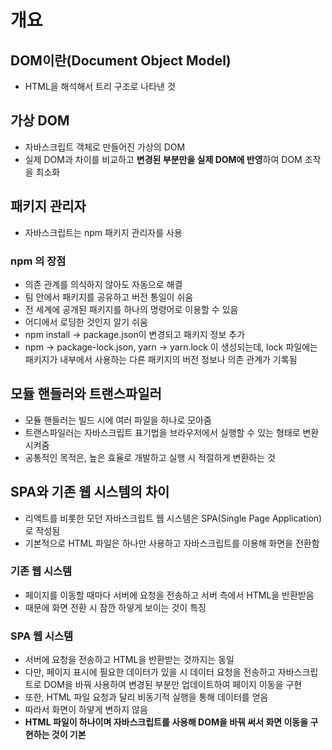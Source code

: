 # 개요

## DOM이란(Document Object Model)

* HTML을 해석해서 트리 구조로 나타낸 것

## 가상 DOM

* 자바스크립트 객체로 만들어진 가상의 DOM
* 실제 DOM과 차이를 비교하고 **변경된 부분만을 실제 DOM에 반영**하여 DOM 조작을 최소화



## 패키지 관리자

* 자바스크립트는 npm 패키지 관리자를 사용

### npm 의 장점

* 의존 관계를 의식하지 않아도 자동으로 해결
* 팀 안에서 패키지를 공유하고 버전 통일이 쉬움
* 전 세계에 공개된 패키지를 하나의 명령어로 이용할 수 있음
* 어디에서 로딩한 것인지 알기 쉬움
* npm install -> package.json이 변경되고 패키지 정보 추가
* npm -> package-lock.json, yarn -> yarn.lock 이 생성되는데, lock 파일에는 패키지가 내부에서 사용하는 다른 패키지의 버전 정보나 의존 관계가 기록됨



## 모듈 핸들러와 트랜스파일러

* 모듈 핸들러는 빌드 시에 여러 파일을 하나로 모아줌
* 트랜스파일러는 자바스크립트 표기법을 브라우저에서 실행할 수 있는 형태로 변환시켜줌
* 공통적인 목적은, 높은 효율로 개발하고 실행 시 적절하게 변환하는 것



## SPA와 기존 웹 시스템의 차이

* 리액트를 비롯한 모던 자바스크립트 웹 시스템은 SPA(Single Page Application)로 작성됨
* 기본적으로 HTML 파일은 하나만 사용하고 자바스크립트를 이용해 화면을 전환함

### 기존 웹 시스템

* 페이지를 이동할 때마다 서버에 요청을 전송하고 서버 측에서 HTML을 반환받음
* 때문에 화면 전환 시 잠깐 하얗게 보이는 것이 특징

### SPA 웹 시스템

* 서버에 요청을 전송하고 HTML을 반환받는 것까지는 동일
* 다만, 페이지 표시에 필요한 데이터가 있을 시 데이터 요청을 전송하고 자바스크립트로 DOM을 바꿔 사용하여 변경된 부분만 업데이트하여 페이지 이동을 구현
* 또한, HTML 파일 요청과 달리 비동기적 실행을 통해 데이터를 얻음
* 따라서 화면이 하얗게 변하지 않음
* **HTML 파일이 하나이며 자바스크립트를 사용해 DOM을 바꿔 써서 화면 이동을 구현하는 것이 기본**

